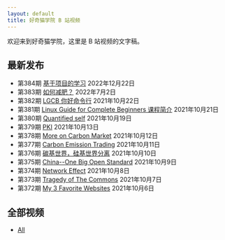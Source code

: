 ```yaml
---
layout: default
title: 好奇猫学院 B 站视频
---
```


欢迎来到好奇猫学院，这里是 B 站视频的文字稿。

## 最新发布

- 第384期 [基于项目的学习](384) 2022年12月22日  
- 第383期 [如何减肥？](383) 2022年7月2日  
- 第382期 [LGCB 你好命令行](382) 2021年10月22日  
- 第381期 [Linux Guide for Complete Beginners 课程简介](381) 2021年10月21日  
- 第380期 [Quantified self](380) 2021年10月19日  
- 第379期 [PKI](379) 2021年10月13日  
- 第378期 [More on Carbon Market](378) 2021年10月12日  
- 第377期 [Carbon Emission Trading](377) 2021年10月11日  
- 第376期 [碳基世界，硅基世界分离](376) 2021年10月10日  
- 第375期 [China--One Big Open Standard](375) 2021年10月9日  
- 第374期 [Network Effect](374) 2021年10月8日  
- 第373期 [Tragedy of The Commons](373) 2021年10月7日  
- 第372期 [My 3 Favorite Websites](372) 2021年10月6日  

## 全部视频

- [All](all.md)
